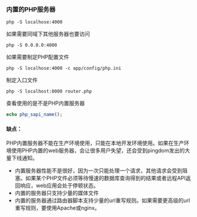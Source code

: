 ### 内置的PHP服务器

```text
php -S localhose:4000
```

如果需要同域下其他服务器也要访问

```text
php -S 0.0.0.0:4000
```

如果需要制定PHP配置文件

```text
php -S localhose:4000 -c app/config/php.ini
```

制定入口文件
```text
php -S localhost:8000 router.php
```

查看使用的是不是PHP内置服务器
```PHP
echo php_sapi_name();
```

#### 缺点：

PHP内置服务器不能在生产环境使用，只能在本地开发环境使用。如果在生产环境使用PHP内置的web服务器，会让很多用户失望，还会受到pingdom发出的大量下线通知。

* 内置服务器性能不是很好，因为一次只能处理一个请求，其他请求会受到阻塞。如果某个PHP文件必须等待慢速的数据库查询得到的结果或者远程API返回响应，web应用会处于停顿状态。
* 内置的服务器只支持少量的媒体文件
* 内置的服务器通过路由器脚本支持少量的url重写规则。如果需要更高级的url重写规则，要使用Apache或nginx。

